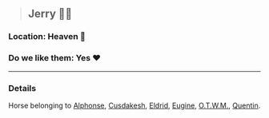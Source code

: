 >## Jerry 🐴👻

### Location: Heaven 🙏

### Do we like them: Yes ❤️ 

***

### Details
Horse belonging to [Alphonse](../PCs/Alphonse%20Steele.md), [Cusdakesh](../PCs/Cusdakesh%20Greyskull.md), [Eldrid](../PCs/Eldrid%20Vannar.md), [Eugine](../PCs/Eugine%20Brawnanvil.md), [O.T.W.M.](../PCs/O.T.W.M..md), [Quentin](../PCs/Quentin%20Thexius.md).